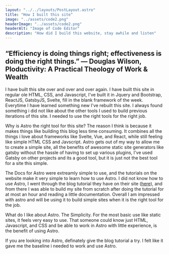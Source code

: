 ```yaml
---
layout: "../../layouts/PostLayout.astro"
title: "How I built this site"
image: "../assets/code2.png"
headerImage: "../assets/code2.png"
headerAlt: "Image of Code Editor"
description: "How did I build this website, stay awhile and listen"
---
```


## “Efficiency is doing things right; effectiveness is doing the right things.” ― Douglas Wilson, Ploductivity: A Practical Theology of Work & Wealth

I have built this site over and over and over again. I have built this site in regular ole HTML, CSS, and Javascript, I've built it in Jquery and Bootstrap, ReactJS, GatsbyJS, Svelte, fill in the blank framework of the week. Everytime I have learned something new I've rebuilt this site. I always found something i did not like about the other tools I used to build previous iterations of this site. I needed to use the right tools for the right job. 

Why is Astro the right tool for this site? The reason I think is because it makes things like building this blog less time consuming. It combines all the things i love about frameworks like Svelte, Vue, and React, while still feeling like simple HTML CSS and Javscript. Astro gets out of my way to allow me to create a simple site, all the benefits of awesome static site generators like gatsby without the hassle of having to set up various plugins, I've used Gatsby on other projects and its a good tool, but it is just not the best tool for a site this simple. 

The Docs for Astro were extreamly simple to use, and the tutorials on the website make it very simple to learn how to use Astro. I did not know how to use Astro, I went through the blog tutorial they have on their site ([here]('https://docs.astro.build/en/tutorial/0-introduction/')), and from there I was able to build my site from scratch after doing the tutorial for at most an hour and reading a little documentation. Overall I am impressed with astro and will be using it to build simple sites when it is the right tool for the job. 

What do I like about Astro. The Simplicity. For the most basic use like static sites, it feels very easy to use. That someone could know just HTML, Javascript, and CSS and be able to work in Astro with little experience, is the benefit of using Astro. 

If you are looking into Astro, definately give the blog tutorial a try. I felt like it gave me the baseline i needed to work and use Astro. 



